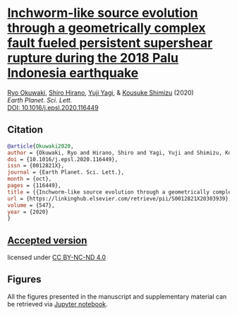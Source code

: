 # [Inchworm-like source evolution through a geometrically complex fault fueled persistent supershear rupture during the 2018 Palu Indonesia earthquake](https://doi.org/10.1016/j.epsl.2020.116449)
[Ryo Okuwaki](https://www.geol.tsukuba.ac.jp/~rokuwaki/), [Shiro Hirano](http://interfacial.jp), [Yuji Yagi](http://www.geol.tsukuba.ac.jp/~yagi-y/eng/index.html), & [Kousuke Shimizu](https://orcid.org/0000-0002-8918-4285) (2020)  
*Earth Planet. Sci. Lett.*  
[DOI: 10.1016/j.epsl.2020.116449](https://doi.org/10.1016/j.epsl.2020.116449)

## Citation
```bibtex
@article{Okuwaki2020,
author = {Okuwaki, Ryo and Hirano, Shiro and Yagi, Yuji and Shimizu, Kousuke},
doi = {10.1016/j.epsl.2020.116449},
issn = {0012821X},
journal = {Earth Planet. Sci. Lett.},
month = {oct},
pages = {116449},
title = {{Inchworm-like source evolution through a geometrically complex fault fueled persistent supershear rupture during the 2018 Palu Indonesia earthquake}},
url = {https://linkinghub.elsevier.com/retrieve/pii/S0012821X20303939},
volume = {547},
year = {2020}
}
```

## [Accepted version](https://www.geol.tsukuba.ac.jp/~rokuwaki/paper/2020_ROSHYYKS_EPSL.pdf)
licensed under [CC BY-NC-ND 4.0](https://creativecommons.org/licenses/by-nc-nd/4.0/)

## Figures
All the figures presented in the manuscript and supplementary material can be retrieved via [Jupyter notebook](https://nbviewer.jupyter.org/github/rokuwaki/2018PaluIndonesia/blob/master/genFigure.ipynb).
